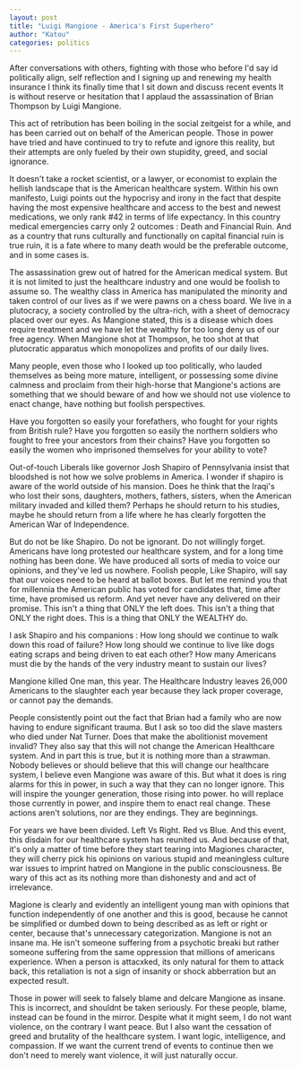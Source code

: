 ```yaml
---
layout: post
title: "Luigi Mangione - America's First Superhero"
author: "Katou"
categories: politics
---
```


After conversations with others, fighting with those who before I'd say id politically align, self reflection and I signing up and renewing my health insurance I think its finally time that I sit down and discuss recent events It is without reserve or hesitation that I applaud the assassination of Brian Thompson by Luigi Mangione.  
  
This act of retribution has been boiling in the social zeitgeist for a while, and has been carried out on behalf of the American people. Those in power have tried and have continued to try to refute and ignore this reality, but their attempts are only fueled by their own stupidity, greed, and social ignorance.  
  
It doesn't take a rocket scientist, or a lawyer, or economist to explain the hellish landscape that is the American healthcare system. Within his own manifesto, Luigi points out the hypocrisy and irony in the fact that despite having the most expensive healthcare and access to the best and newest medications, we only rank #42 in terms of life expectancy. In this country medical emergencies carry only 2 outcomes : Death and Financial Ruin. And as a country that runs culturally and functionally on capital financial ruin is true ruin, it is a fate where to many death would be the preferable outcome, and in some cases is.  
  
The assassination grew out of hatred for the American medical system. But it is not limited to just the healthcare industry and one would be foolish to assume so. The wealthy class in America has manipulated the minority and taken control of our lives as if we were pawns on a chess board. We live in a plutocracy, a society controlled by the ultra-rich, with a sheet of democracy placed over our eyes. As Mangione stated, this is a disease which does require treatment and we have let the wealthy for too long deny us of our free agency. When Mangione shot at Thompson, he too shot at that plutocratic apparatus which monopolizes and profits of our daily lives.  
  
  
Many people, even those who I looked up too politically, who lauded themselves as being more mature, intelligent, or possessing some divine calmness and proclaim from their high-horse that Mangione's actions are something that we should beware of and how we should not use violence to enact change, have nothing but foolish perspectives.  
  
Have you forgotten so easily your forefathers, who fought for your rights from British rule? Have you forgotten so easily the northern soldiers who fought to free your ancestors from their chains? Have you forgotten so easily the women who imprisoned themselves for your ability to vote?  
  
Out-of-touch Liberals like governor Josh Shapiro of Pennsylvania insist that bloodshed is not how we solve problems in America. I wonder if shapiro is aware of the world outside of his mansion. Does he think that the Iraqi's who lost their sons, daughters, mothers, fathers, sisters, when the American military invaded and killed them? Perhaps he should return to his studies, maybe he should return from a life where he has clearly forgotten the American War of Independence.  
  
But do not be like Shapiro. Do not be ignorant. Do not willingly forget. Americans have long protested our healthcare system, and for a long time nothing has been done. We have produced all sorts of media to voice our opinions, and they've led us nowhere. Foolish people, Like Shapiro, will say that our voices need to be heard at ballot boxes. But let me remind you that for millennia the American public has voted for candidates that, time after time, have promised us reform. And yet never have any delivered on their promise. This isn't a thing that ONLY the left does. This isn't a thing that ONLY the right does. This is a thing that ONLY the WEALTHY do.  
  
I ask Shapiro and his companions : How long should we continue to walk down this road of failure? How long should we continue to live like dogs eating scraps and being driven to eat each other? How many Americans must die by the hands of the very industry meant to sustain our lives?  
  
Mangione killed One man, this year. The Healthcare Industry leaves 26,000 Americans to the slaughter each year because they lack proper coverage, or cannot pay the demands.  
  
People consistently point out the fact that Brian had a family who are now having to endure significant trauma. But I ask so too did the slave masters who died under Nat Turner. Does that make the abolitionist movement invalid? They also say that this will not change the American Healthcare system. And in part this is true, but it is nothing more than a strawman. Nobody believes or should believe that this will change our healthcare system, I believe even Mangione was aware of this. But what it does is ring alarms for this in power, in such a way that they can no longer ignore. This will inspire the younger generation, those rising into power. ho will replace those currently in power, and inspire them to enact real change. These actions aren't solutions, nor are they endings. They are beginnings.  
  
For years we have been divided. Left Vs Right. Red vs Blue. And this event, this disdain for our healthcare system has reunited us. And because of that, it's only a matter of time before they start tearing into Magiones character, they will cherry pick his opinions on various stupid and meaningless culture war issues to imprint hatred on Mangione in the public consciousness. Be wary of this act as its nothing more than dishonesty and and act of irrelevance.  
  
Magione is clearly and evidently an intelligent young man with opinions that function independently of one another and this is good, because he cannot be simplified or dumbed down to being described as as left or right or center, because that's unnecessary categorization. Mangione is not an insane ma. He isn't someone suffering from a psychotic breaki but rather someone suffering from the same oppression that millions of americans experience. When a person is attacxked, its only natural for them to attack back, this retaliation is not a sign of insanity or shock abberration but an expected result.  
  
  
Those in power will seek to falsely blame and delcare Mangione as insane. This is incorrect, and shouldnt be taken seriously. For these people, blame, instead can be found in the mirror. Despite what it might seem, I do not want violence, on the contrary I want peace. But I also want the cessation of greed and brutality of the healthcare system. I want logic, intelligence, and compassion. If we want the current trend of events to continue then we don't need to merely want violence, it will just naturally occur.
